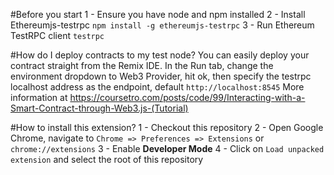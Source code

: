 #Before you start
1 - Ensure you have node and npm installed
2 - Install Ethereumjs-testrpc `npm install -g ethereumjs-testrpc`
3 - Run Ethereum TestRPC client `testrpc`

#How do I deploy contracts to my test node?
You can easily deploy your contract straight from the Remix IDE. 
In the Run tab, change the environment dropdown to Web3 Provider, hit ok, then specify the testrpc localhost address as the endpoint, default `http://localhost:8545`
More information at https://coursetro.com/posts/code/99/Interacting-with-a-Smart-Contract-through-Web3.js-(Tutorial)

#How to install this extension?
1 - Checkout this repository
2 - Open Google Chrome, navigate to `Chrome => Preferences => Extensions` or `chrome://extensions`
3 - Enable **Developer Mode**
4 - Click on `Load unpacked extension` and select the root of this repository